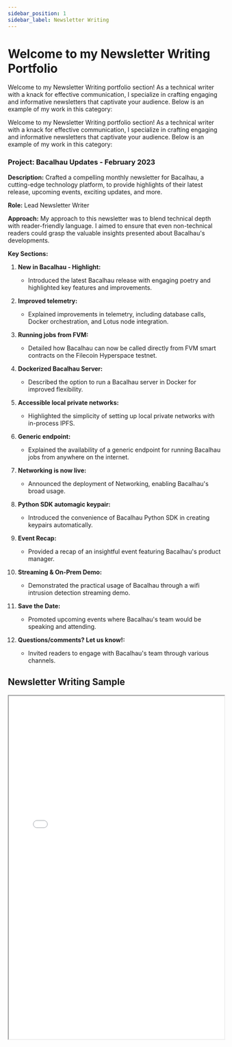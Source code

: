 ```yaml
---
sidebar_position: 1
sidebar_label: Newsletter Writing
---
```


# Welcome to my Newsletter Writing Portfolio

Welcome to my Newsletter Writing portfolio section! As a technical writer with a knack for effective communication, I specialize in crafting engaging and informative newsletters that captivate your audience. Below is an example of my work in this category:

Welcome to my Newsletter Writing portfolio section! As a technical writer with a knack for effective communication, I specialize in crafting engaging and informative newsletters that captivate your audience. Below is an example of my work in this category:

### Project: Bacalhau Updates - February 2023

**Description:** Crafted a compelling monthly newsletter for Bacalhau, a cutting-edge technology platform, to provide highlights of their latest release, upcoming events, exciting updates, and more.

**Role:** Lead Newsletter Writer

**Approach:** My approach to this newsletter was to blend technical depth with reader-friendly language. I aimed to ensure that even non-technical readers could grasp the valuable insights presented about Bacalhau's developments.

**Key Sections:**

1. **New in Bacalhau - Highlight:**
   - Introduced the latest Bacalhau release with engaging poetry and highlighted key features and improvements.

2. **Improved telemetry:**
   - Explained improvements in telemetry, including database calls, Docker orchestration, and Lotus node integration.

3. **Running jobs from FVM:**
   - Detailed how Bacalhau can now be called directly from FVM smart contracts on the Filecoin Hyperspace testnet.

4. **Dockerized Bacalhau Server:**
   - Described the option to run a Bacalhau server in Docker for improved flexibility.

5. **Accessible local private networks:**
   - Highlighted the simplicity of setting up local private networks with in-process IPFS.

6. **Generic endpoint:**
   - Explained the availability of a generic endpoint for running Bacalhau jobs from anywhere on the internet.

7. **Networking is now live:**
   - Announced the deployment of Networking, enabling Bacalhau's broad usage.

8. **Python SDK automagic keypair:**
   - Introduced the convenience of Bacalhau Python SDK in creating keypairs automatically.

9. **Event Recap:**
   - Provided a recap of an insightful event featuring Bacalhau's product manager.

10. **Streaming & On-Prem Demo:**
    - Demonstrated the practical usage of Bacalhau through a wifi intrusion detection streaming demo.

11. **Save the Date:**
    - Promoted upcoming events where Bacalhau's team would be speaking and attending.

12. **Questions/comments? Let us know!:**
    - Invited readers to engage with Bacalhau's team through various channels.

## Newsletter Writing Sample

<iframe width="100%" height="800" src="/img/pdf/newsletter.pdf"/>


If you're interested in collaborating on similar projects or would like to discuss how I can enhance your newsletters, please [contact me](mailto:favourkelvin17@gmail.com). I look forward to helping you create compelling newsletters that resonate with your audience!
This revised sample introduces the "Bacalhau Updates" newsletter and maintains the same professional and informative tone as the previous example.


